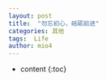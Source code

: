 ```yaml
---
layout: post
title:  "勿忘初心，砥砺前进"
categories: 其他  
tags:  Life
author: mio4
---
```


* content
{:toc}




